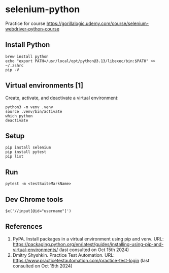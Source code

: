 # selenium-python
Practice for course https://gorillalogic.udemy.com/course/selenium-webdriver-python-course

## Install Python
```
brew install python
echo "export PATH=/usr/local/opt/python@3.13/libexec/bin:$PATH" >> ~/.zshrc
pip -V
```

## Virtual environments [1]
Create, activate, and deactivate a virtual environment:
```
python3 -m venv .venv
source .venv/bin/activate
which python
deactivate
```

## Setup
```
pip install selenium
pip install pytest
pip list
```

## Run
```
pytest -m <testSuiteMarkName>
```

## Dev Chrome tools
```
$x('//input[@id="username"]')
```

## References
1. PyPA. Install packages in a virtual environment using pip and venv. URL: https://packaging.python.org/en/latest/guides/installing-using-pip-and-virtual-environments/ (last consulted on Oct 15th 2024)
2. Dmitry Shyshkin. Practice Test Automation. URL: https://www.practicetestautomation.com/practice-test-login (last consulted on Oct 15th 2024)
